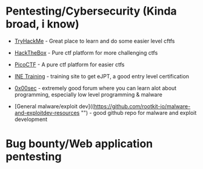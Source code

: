 # Pentesting/Cybersecurity (Kinda broad, i know)
- [TryHackMe](www.tryhackme.com "")      - Great place to learn and do some easier level cftfs

- [HackTheBox](www.hackthebox.com "")    - Pure ctf platform for more challenging ctfs 

- [PicoCTF](www.picoctf.com "")          - A pure ctf platform for easier ctfs

- [INE Training](www.ine.com "")         - training site to get eJPT, a good entry level certification

- [0x00sec](www.0x00sec "")              - extremely good forum where you can learn alot about programming, especially low level programming & malware

- [General malware/exploit dev]((https://github.com/rootkit-io/malware-and-exploitdev-resources "") - good github repo for malware and exploit development


# Bug bounty/Web application pentesting
